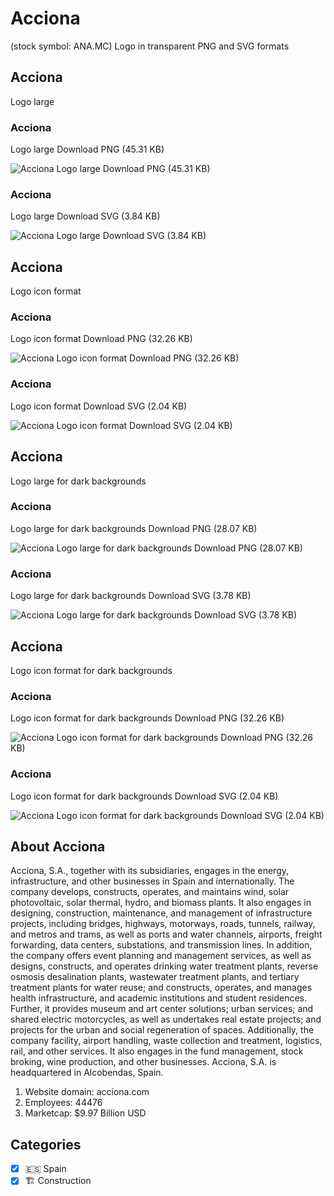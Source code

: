 # Acciona
 (stock symbol: ANA.MC) Logo in transparent PNG and SVG formats

## Acciona
 Logo large

### Acciona
 Logo large Download PNG (45.31 KB)

![Acciona
 Logo large Download PNG (45.31 KB)](/img/orig/ANA.MC_BIG-8d2c84aa.png)

### Acciona
 Logo large Download SVG (3.84 KB)

![Acciona
 Logo large Download SVG (3.84 KB)](/img/orig/ANA.MC_BIG-8f159e4f.svg)

## Acciona
 Logo icon format

### Acciona
 Logo icon format Download PNG (32.26 KB)

![Acciona
 Logo icon format Download PNG (32.26 KB)](/img/orig/ANA.MC-bf3aba10.png)

### Acciona
 Logo icon format Download SVG (2.04 KB)

![Acciona
 Logo icon format Download SVG (2.04 KB)](/img/orig/ANA.MC-e850d887.svg)

## Acciona
 Logo large for dark backgrounds

### Acciona
 Logo large for dark backgrounds Download PNG (28.07 KB)

![Acciona
 Logo large for dark backgrounds Download PNG (28.07 KB)](/img/orig/ANA.MC_BIG.D-50c623b3.png)

### Acciona
 Logo large for dark backgrounds Download SVG (3.78 KB)

![Acciona
 Logo large for dark backgrounds Download SVG (3.78 KB)](/img/orig/ANA.MC_BIG.D-9fd5dc05.svg)

## Acciona
 Logo icon format for dark backgrounds

### Acciona
 Logo icon format for dark backgrounds Download PNG (32.26 KB)

![Acciona
 Logo icon format for dark backgrounds Download PNG (32.26 KB)](/img/orig/ANA.MC.D-dbf41c7d.png)

### Acciona
 Logo icon format for dark backgrounds Download SVG (2.04 KB)

![Acciona
 Logo icon format for dark backgrounds Download SVG (2.04 KB)](/img/orig/ANA.MC.D-932a7410.svg)

## About Acciona


Acciona, S.A., together with its subsidiaries, engages in the energy, infrastructure, and other businesses in Spain and internationally. The company develops, constructs, operates, and maintains wind, solar photovoltaic, solar thermal, hydro, and biomass plants. It also engages in designing, construction, maintenance, and management of infrastructure projects, including bridges, highways, motorways, roads, tunnels, railway, and metros and trams, as well as ports and water channels, airports, freight forwarding, data centers, substations, and transmission lines. In addition, the company offers event planning and management services, as well as designs, constructs, and operates drinking water treatment plants, reverse osmosis desalination plants, wastewater treatment plants, and tertiary treatment plants for water reuse; and constructs, operates, and manages health infrastructure, and academic institutions and student residences. Further, it provides museum and art center solutions; urban services; and shared electric motorcycles, as well as undertakes real estate projects; and projects for the urban and social regeneration of spaces. Additionally, the company facility, airport handling, waste collection and treatment, logistics, rail, and other services. It also engages in the fund management, stock broking, wine production, and other businesses. Acciona, S.A. is headquartered in Alcobendas, Spain.

1. Website domain: acciona.com
2. Employees: 44476
3. Marketcap: $9.97 Billion USD


## Categories
- [x] 🇪🇸 Spain
- [x] 🏗 Construction
